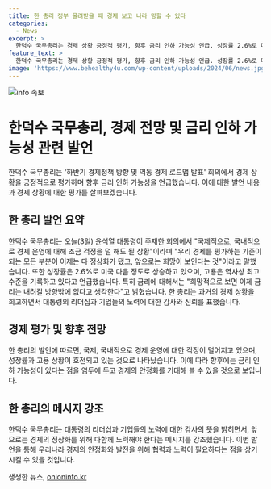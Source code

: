 ```yaml
---
title: 한 총리 정부 물려받을 때 경제 보고 나라 망할 수 있다
categories:
  - News
excerpt: >
  한덕수 국무총리는 경제 상황 긍정적 평가, 향후 금리 인하 가능성 언급. 성장률 2.6%로 미국 다음, 고용 역사상 최고 수준. 고금리, 무역수지 적자 등 언급하며 대통령 리더십, 기업들의 노력 강조. 우리 경제 절대로 망하지 않는다는 확신 밝히고 협력 필요성 강조.
feature_text: >
  한덕수 국무총리는 경제 상황 긍정적 평가, 향후 금리 인하 가능성 언급. 성장률 2.6%로 미국 다음, 고용 역사상 최고 수준. 고금리, 무역수지 적자 등 언급하며 대통령 리더십, 기업들의 노력 강조. 우리 경제 절대로 망하지 않는다는 확신 밝히고 협력 필요성 강조.
image: 'https://www.behealthy4u.com/wp-content/uploads/2024/06/news.jpg'
---
```


<p><img src="https://www.behealthy4u.com/wp-content/uploads/2024/06/news.jpg" alt="info 속보" /></p>

<h1>한덕수 국무총리, 경제 전망 및 금리 인하 가능성 관련 발언</h1>

<p data-ke-size="size16">한덕수 국무총리는 '하반기 경제정책 방향 및 역동 경제 로드맵 발표' 회의에서 경제 상황을 긍정적으로 평가하며 향후 금리 인하 가능성을 언급했습니다. 이에 대한 발언 내용과 경제 상황에 대한 평가를 살펴보겠습니다.</p>

<h2 data-ke-size="size26">한 총리 발언 요약</h2>

<p data-ke-size="size16">한덕수 국무총리는 오늘(3일) 윤석열 대통령이 주재한 회의에서 "국제적으로, 국내적으로 경제 운영에 대해 조금 걱정을 덜 해도 될 상황"이라며 "우리 경제를 평가하는 기준이 되는 모든 부분이 이제는 다 정상화가 됐고, 앞으로는 희망이 보인다는 것"이라고 말했습니다. 또한 성장률은 2.6%로 미국 다음 정도로 상승하고 있으며, 고용은 역사상 최고 수준을 기록하고 있다고 언급했습니다. 특히 금리에 대해서는 "희망적으로 보면 이제 금리는 내려갈 방향밖에 없다고 생각한다"고 밝혔습니다. 한 총리는 과거의 경제 상황을 회고하면서 대통령의 리더십과 기업들의 노력에 대한 감사와 신뢰를 표했습니다.</p>

<h2 data-ke-size="size26">경제 평가 및 향후 전망</h2>

<p data-ke-size="size16">한 총리의 발언에 따르면, 국제, 국내적으로 경제 운영에 대한 걱정이 덜어지고 있으며, 성장률과 고용 상황이 호전되고 있는 것으로 나타났습니다. 이에 따라 향후에는 금리 인하 가능성이 있다는 점을 염두에 두고 경제의 안정화를 기대해 볼 수 있을 것으로 보입니다.</p>

<h2 data-ke-size="size26">한 총리의 메시지 강조</h2>

<p data-ke-size="size16">한덕수 국무총리는 대통령의 리더십과 기업들의 노력에 대한 감사의 뜻을 밝히면서, 앞으로는 경제의 정상화를 위해 다함께 노력해야 한다는 메시지를 강조했습니다. 이번 발언을 통해 우리나라 경제의 안정화와 발전을 위해 협력과 노력이 필요하다는 점을 상기시킬 수 있을 것입니다.</p>
생생한 뉴스, <a href="https://onioninfo.kr" rel="dofollow">onioninfo.kr</a>


